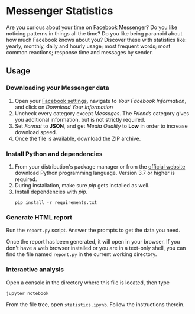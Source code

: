 # Messenger Statistics
Are you curious about your time on Facebook Messenger? Do you like noticing patterns in things all the time? Do you like being paranoid about how much Facebook knows about you? Discover these with statistics like: yearly, monthly, daily and hourly usage; most frequent words; most common reactions; response time and messages by sender.

## Usage
### Downloading your Messenger data
1. Open your [Facebook settings](https://www.facebook.com/settings?tab=your_facebook_information), navigate to *Your Facebook Information*, and click on *Download Your Information*
2. Uncheck every category except *Messages*. The *Friends* category gives you additional information, but is not strictly required.
3. Set *Format* to **JSON**, and get *Media Quality* to **Low** in order to increase download speed.
4. Once the file is available, download the ZIP archive.
### Install Python and dependencies
1. From your distribution's package manager or from the [official website](https://www.python.org/downloads/) download Python programming language. Version 3.7 or higher is required.
2. During installation, make sure *pip* gets installed as well.
3. Install dependencies with *pip*.
    ````
    pip install -r requirements.txt
    ````
### Generate HTML report
Run the `report.py` script. Answer the prompts to get the data you need.

Once the report has been generated, it will open in your browser. If you don't have a web browser installed or you are in a text-only shell, you can find the file named `report.py` in the current working directory.
### Interactive analysis
Open a console in the directory where this file is located, then type 
````
jupyter notebook
```` 
From the file tree, open `statistics.ipynb`. Follow the instructions therein.
